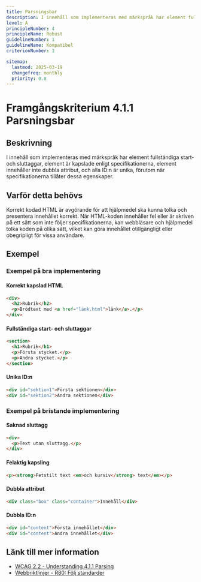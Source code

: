```yaml
---
title: Parsningsbar
description: I innehåll som implementeras med märkspråk har element fullständiga start- och sluttaggar, element är kapslade enligt specifikationerna, element innehåller inte dubbla attribut, och alla ID är unika.
level: A
principleNumber: 4
principleName: Robust
guidelineNumber: 1
guidelineName: Kompatibel
criterionNumber: 1

sitemap:
  lastmod: 2025-03-19
  changefreq: monthly
  priority: 0.8
---
```


# Framgångskriterium 4.1.1 Parsningsbar

## Beskrivning

I innehåll som implementeras med märkspråk har element fullständiga start- och sluttaggar, element är kapslade enligt specifikationerna, element innehåller inte dubbla attribut, och alla ID:n är unika, förutom när specifikationerna tillåter dessa egenskaper.

## Varför detta behövs

Korrekt kodad HTML är avgörande för att hjälpmedel ska kunna tolka och presentera innehållet korrekt. När HTML-koden innehåller fel eller är skriven på ett sätt som inte följer specifikationerna, kan webbläsare och hjälpmedel tolka koden på olika sätt, vilket kan göra innehållet otillgängligt eller obegripligt för vissa användare.

## Exempel

### Exempel på bra implementering

#### Korrekt kapslad HTML

```html
<div>
  <h2>Rubrik</h2>
  <p>Brödtext med <a href="länk.html">länk</a>.</p>
</div>
```

#### Fullständiga start- och sluttaggar

```html
<section>
  <h1>Rubrik</h1>
  <p>Första stycket.</p>
  <p>Andra stycket.</p>
</section>
```

#### Unika ID:n

```html
<div id="sektion1">Första sektionen</div>
<div id="sektion2">Andra sektionen</div>
```

### Exempel på bristande implementering

#### Saknad sluttagg

```html
<div>
  <p>Text utan sluttagg.</p>
</div>
```

#### Felaktig kapsling

```html
<p><strong>Fetstilt text <em>och kursiv</strong> text</em></p>
```

#### Dubbla attribut

```html
<div class="box" class="container">Innehåll</div>
```

#### Dubbla ID:n

```html
<div id="content">Första innehållet</div>
<div id="content">Andra innehållet</div>
```

## Länk till mer information

- [WCAG 2.2 - Understanding 4.1.1 Parsing](https://www.w3.org/WAI/WCAG22/Understanding/parsing.html)
- [Webbriktlinjer - R80: Följ standarder](https://www.digg.se/webbriktlinjer/alla-webbriktlinjer/folj-standarder)

